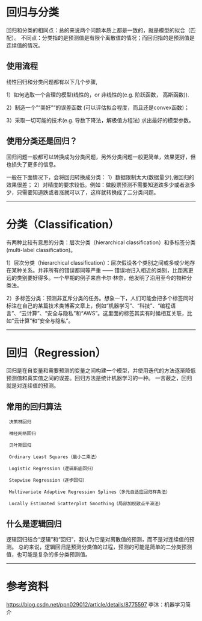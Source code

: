 # 回归与分类
回归和分类的相同点：总的来说两个问题本质上都是一致的，就是模型的拟合（匹配）。
不同点：分类指的是预测值是有限个离散值的情况；而回归指的是预测值是连续值的情况。

## 使用流程
线性回归和分类问题都有以下几个步骤,

1）如何选取一个合理的模型(线性的，or 非线性的(e.g. 阶跃函数， 高斯函数)).

2）制造一个”“美好”“的误差函数 (可以评估拟合程度，而且还是convex函数)；

3）采取一切可能的技术(e.g. 导数下降法，解极值方程法) 求出最好的模型参数。


## 使用分类还是回归？
回归问题一般都可以转换成为分类问题，另外分类问题一般更简单，效果更好，但也损失了更多的信息。

一般在下面情况下，会将回归转换成分类：
1）数据限制太大(数据量少),做回归的效果很差；
2）对精度的要求较低。例如：做股票预测不需要知道跌多少或者涨多少，只需要知道跌或者涨就可以了，这样就转换成了二分类问题。

--------
# 分类（Classification）
有两种比较有意思的分类：层次分类（hierarchical classification）和多标签分类(multi-label classification)。

1）层次分类（hierarchical classification）：层次假设各个类别之间或多或少地存在某种关系。并非所有的错误都同等严重 —— 错误地归入相近的类别，比距离更远的类别要好得多。一个早期的例子来自卡尔·林奈，他发明了沿用至今的物种分类法。

2）多标签分类：预测非互斥分类的任务。想象一下，人们可能会把多个标签同时标注在自己的某篇技术类博客文章上，例如“机器学习”、“科技”、“编程语言”、“云计算”、“安全与隐私”和“AWS”。这里面的标签其实有时候相互关联，比如“云计算”和“安全与隐私”。


------
# 回归（Regression）
回归是在自变量和需要预测的变量之间构建一个模型，并使用迭代的方法逐渐降低预测值和真实值之间的误差。回归方法是统计机器学习的一种。
一言蔽之，回归就是对连续值的预测。

## 常用的回归算法
```
 决策林回归
 
 神经网络回归
 
 贝叶斯回归
 
 Ordinary Least Squares（最小二乘法）
 
 Logistic Regression（逻辑斯底回归）
 
 Stepwise Regression（逐步回归）
 
 Multivariate Adaptive Regression Splines（多元自适应回归样条法）
 
 Locally Estimated Scatterplot Smoothing（局部加权散点平滑法）
```

## 什么是逻辑回归
逻辑回归结合“逻辑”和“回归”，我认为它是对离散值的预测，而不是对连续值的预测。
总的来说，逻辑回归是预测分类值的过程，预测的可能是简单的二分类预测值，也可能是复杂的多分类预测值。

------
 # 参考资料
 https://blog.csdn.net/ppn029012/article/details/8775597
李沐：机器学习简介